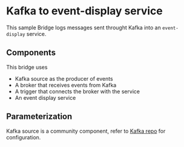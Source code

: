# Kafka to event-display service

This sample Bridge logs messages sent throught Kafka into an `event-display` service.

## Components

This bridge uses

- Kafka source as the producer of events
- A broker that receives events from Kafka
- A trigger that connects the broker with the service
- An event display service

## Parameterization

Kafka source is a community component, refer to [Kafka repo](https://github.com/knative/eventing-contrib/tree/master/kafka/source) for configuration.
